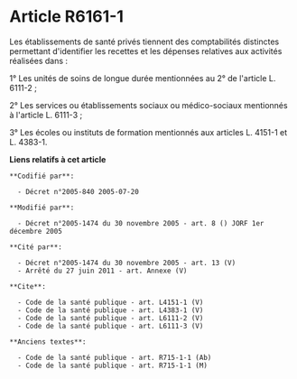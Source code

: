 # Article R6161-1

Les établissements de santé privés tiennent des comptabilités distinctes permettant d'identifier les recettes et les dépenses
relatives aux activités réalisées dans : 

1° Les unités de soins de longue durée mentionnées au 2° de l'article L. 6111-2 ; 

2° Les services ou établissements sociaux ou médico-sociaux mentionnés à l'article L. 6111-3 ; 

3° Les écoles ou instituts de formation mentionnés aux articles L. 4151-1 et L. 4383-1.

**Liens relatifs à cet article**

	**Codifié par**:

	  - Décret n°2005-840 2005-07-20

	**Modifié par**:

	  - Décret n°2005-1474 du 30 novembre 2005 - art. 8 () JORF 1er décembre 2005

	**Cité par**:

	  - Décret n°2005-1474 du 30 novembre 2005 - art. 13 (V)
	  - Arrêté du 27 juin 2011 - art. Annexe (V)

	**Cite**:

	  - Code de la santé publique - art. L4151-1 (V)
	  - Code de la santé publique - art. L4383-1 (V)
	  - Code de la santé publique - art. L6111-2 (V)
	  - Code de la santé publique - art. L6111-3 (V)

	**Anciens textes**:

	  - Code de la santé publique - art. R715-1-1 (Ab)
	  - Code de la santé publique - art. R715-1-1 (M)
